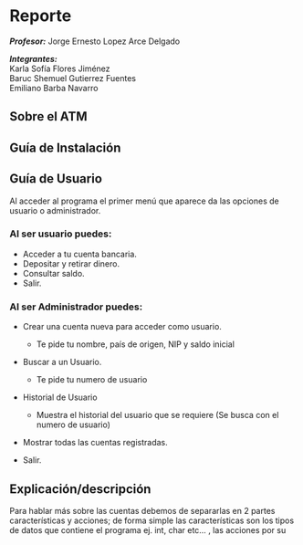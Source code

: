 # **Reporte**

***Profesor:*** Jorge Ernesto Lopez Arce Delgado

***Integrantes:***  
Karla Sofía Flores Jiménez  
Baruc Shemuel Gutierrez Fuentes  
Emiliano Barba Navarro  


## Sobre el ATM


## **Guía de Instalación**

## **Guía de Usuario**  
Al acceder al programa el primer menú que aparece da las opciones de usuario o administrador.    
### **Al ser usuario puedes:**   
- Acceder a tu cuenta bancaria.  
- Depositar y retirar dinero.  
- Consultar saldo.  
- Salir.  
### **Al ser Administrador puedes:**  
- Crear una cuenta nueva para acceder como usuario.
    + Te pide tu nombre, país de origen, NIP y saldo inicial

- Buscar a un Usuario.
    + Te pide tu numero de usuario

- Historial de Usuario
    + Muestra el historial del usuario que se requiere (Se busca con el numero de usuario)

- Mostrar todas las cuentas registradas.
- Salir.

## **Explicación/descripción** 
Para hablar más sobre las cuentas debemos de separarlas en 2 partes características y acciones; de forma simple las características son los tipos de datos que contiene el programa ej. int, char etc… , las acciones por su 
